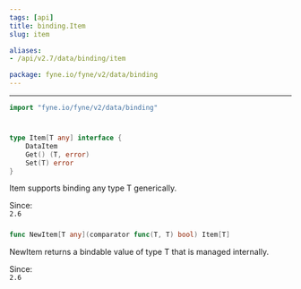 ```yaml
---
tags: [api]
title: binding.Item
slug: item

aliases:
- /api/v2.7/data/binding/item

package: fyne.io/fyne/v2/data/binding
---
```



---
```go
import "fyne.io/fyne/v2/data/binding"
```

#

###

```go
type Item[T any] interface {
	DataItem
	Get() (T, error)
	Set(T) error
}
```

Item supports binding any type T generically.


<div class="since">Since: <code>
2.6</code></div>

###

```go
func NewItem[T any](comparator func(T, T) bool) Item[T]
```
NewItem returns a bindable value of type T that is managed internally.


<div class="since">Since: <code>
2.6</code></div>
